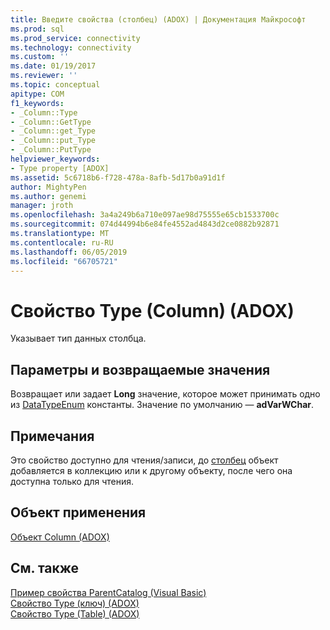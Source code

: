 ```yaml
---
title: Введите свойства (столбец) (ADOX) | Документация Майкрософт
ms.prod: sql
ms.prod_service: connectivity
ms.technology: connectivity
ms.custom: ''
ms.date: 01/19/2017
ms.reviewer: ''
ms.topic: conceptual
apitype: COM
f1_keywords:
- _Column::Type
- _Column::GetType
- _Column::get_Type
- _Column::put_Type
- _Column::PutType
helpviewer_keywords:
- Type property [ADOX]
ms.assetid: 5c6718b6-f728-478a-8afb-5d17b0a91d1f
author: MightyPen
ms.author: genemi
manager: jroth
ms.openlocfilehash: 3a4a249b6a710e097ae98d75555e65cb1533700c
ms.sourcegitcommit: 074d44994b6e84fe4552ad4843d2ce0882b92871
ms.translationtype: MT
ms.contentlocale: ru-RU
ms.lasthandoff: 06/05/2019
ms.locfileid: "66705721"
---
```

# <a name="type-property-column-adox"></a>Свойство Type (Column) (ADOX)
Указывает тип данных столбца.  
  
## <a name="settings-and-return-values"></a>Параметры и возвращаемые значения  
 Возвращает или задает **Long** значение, которое может принимать одно из [DataTypeEnum](../../../ado/reference/ado-api/datatypeenum.md) константы. Значение по умолчанию — **adVarWChar**.  
  
## <a name="remarks"></a>Примечания  
 Это свойство доступно для чтения/записи, до [столбец](../../../ado/reference/adox-api/column-object-adox.md) объект добавляется в коллекцию или к другому объекту, после чего она доступна только для чтения.  
  
## <a name="applies-to"></a>Объект применения  
 [Объект Column (ADOX)](../../../ado/reference/adox-api/column-object-adox.md)  
  
## <a name="see-also"></a>См. также  
 [Пример свойства ParentCatalog (Visual Basic)](../../../ado/reference/adox-api/parentcatalog-property-example-vb.md)   
 [Свойство Type (ключ) (ADOX)](../../../ado/reference/adox-api/type-property-key-adox.md)   
 [Свойство Type (Table) (ADOX)](../../../ado/reference/adox-api/type-property-table-adox.md)
